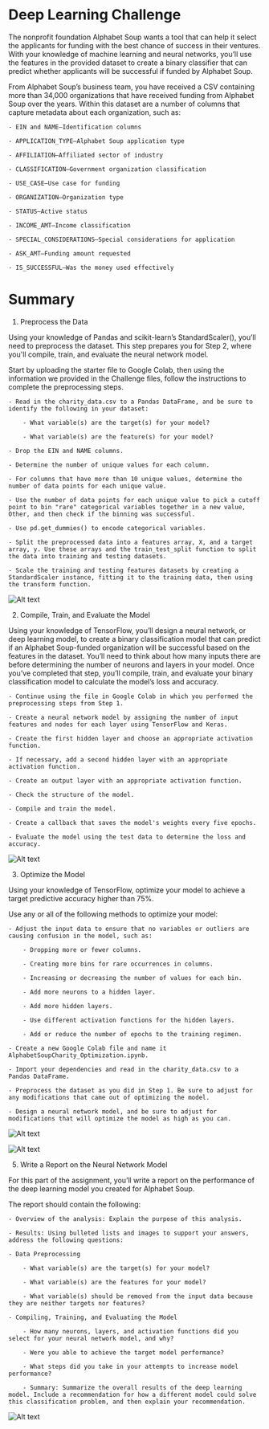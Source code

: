 # Deep Learning Challenge

The nonprofit foundation Alphabet Soup wants a tool that can help it select the applicants for funding with the best chance of success in their ventures. With your knowledge of machine learning and neural networks, you’ll use the features in the provided dataset to create a binary classifier that can predict whether applicants will be successful if funded by Alphabet Soup.

From Alphabet Soup’s business team, you have received a CSV containing more than 34,000 organizations that have received funding from Alphabet Soup over the years. Within this dataset are a number of columns that capture metadata about each organization, such as:

    - EIN and NAME—Identification columns

    - APPLICATION_TYPE—Alphabet Soup application type

    - AFFILIATION—Affiliated sector of industry

    - CLASSIFICATION—Government organization classification

    - USE_CASE—Use case for funding

    - ORGANIZATION—Organization type

    - STATUS—Active status

    - INCOME_AMT—Income classification

    - SPECIAL_CONSIDERATIONS—Special considerations for application

    - ASK_AMT—Funding amount requested

    - IS_SUCCESSFUL—Was the money used effectively

# Summary

1. Preprocess the Data

Using your knowledge of Pandas and scikit-learn’s StandardScaler(), you’ll need to preprocess the dataset. This step prepares you for Step 2, where you'll compile, train, and evaluate the neural network model.

Start by uploading the starter file to Google Colab, then using the information we provided in the Challenge files, follow the instructions to complete the preprocessing steps.

    - Read in the charity_data.csv to a Pandas DataFrame, and be sure to identify the following in your dataset:

        - What variable(s) are the target(s) for your model?

        - What variable(s) are the feature(s) for your model?

    - Drop the EIN and NAME columns.

    - Determine the number of unique values for each column.

    - For columns that have more than 10 unique values, determine the number of data points for each unique value.

    - Use the number of data points for each unique value to pick a cutoff point to bin "rare" categorical variables together in a new value, Other, and then check if the binning was successful.

    - Use pd.get_dummies() to encode categorical variables.

    - Split the preprocessed data into a features array, X, and a target array, y. Use these arrays and the train_test_split function to split the data into training and testing datasets.

    - Scale the training and testing features datasets by creating a StandardScaler instance, fitting it to the training data, then using the transform function.

![Alt text](<Screen Shot 2024-01-04 at 11.34.29 PM.png>)

2. Compile, Train, and Evaluate the Model

Using your knowledge of TensorFlow, you’ll design a neural network, or deep learning model, to create a binary classification model that can predict if an Alphabet Soup-funded organization will be successful based on the features in the dataset. You’ll need to think about how many inputs there are before determining the number of neurons and layers in your model. Once you’ve completed that step, you’ll compile, train, and evaluate your binary classification model to calculate the model’s loss and accuracy.

    - Continue using the file in Google Colab in which you performed the preprocessing steps from Step 1.

    - Create a neural network model by assigning the number of input features and nodes for each layer using TensorFlow and Keras.

    - Create the first hidden layer and choose an appropriate activation function.

    - If necessary, add a second hidden layer with an appropriate activation function.

    - Create an output layer with an appropriate activation function.

    - Check the structure of the model.

    - Compile and train the model.

    - Create a callback that saves the model's weights every five epochs.

    - Evaluate the model using the test data to determine the loss and accuracy.

![Alt text](<Screen Shot 2024-01-04 at 11.37.14 PM.png>)

3. Optimize the Model

Using your knowledge of TensorFlow, optimize your model to achieve a target predictive accuracy higher than 75%.

Use any or all of the following methods to optimize your model:

    - Adjust the input data to ensure that no variables or outliers are causing confusion in the model, such as:

        - Dropping more or fewer columns.

        - Creating more bins for rare occurrences in columns.

        - Increasing or decreasing the number of values for each bin.

        - Add more neurons to a hidden layer.

        - Add more hidden layers.

        - Use different activation functions for the hidden layers.

        - Add or reduce the number of epochs to the training regimen.

    - Create a new Google Colab file and name it AlphabetSoupCharity_Optimization.ipynb.

    - Import your dependencies and read in the charity_data.csv to a Pandas DataFrame.

    - Preprocess the dataset as you did in Step 1. Be sure to adjust for any modifications that came out of optimizing the model.

    - Design a neural network model, and be sure to adjust for modifications that will optimize the model as high as you can.

![Alt text](<Screen Shot 2024-01-04 at 11.43.20 PM.png>)

![Alt text](<Screen Shot 2024-01-04 at 11.43.29 PM.png>)

5. Write a Report on the Neural Network Model

For this part of the assignment, you’ll write a report on the performance of the deep learning model you created for Alphabet Soup.

The report should contain the following:

    - Overview of the analysis: Explain the purpose of this analysis.

    - Results: Using bulleted lists and images to support your answers, address the following questions:

    - Data Preprocessing

        - What variable(s) are the target(s) for your model?

        - What variable(s) are the features for your model?

        - What variable(s) should be removed from the input data because they are neither targets nor features?

    - Compiling, Training, and Evaluating the Model

        - How many neurons, layers, and activation functions did you select for your neural network model, and why?

        - Were you able to achieve the target model performance?

        - What steps did you take in your attempts to increase model performance?

        - Summary: Summarize the overall results of the deep learning model. Include a recommendation for how a different model could solve this classification problem, and then explain your recommendation.

![Alt text](<Screen Shot 2024-01-04 at 11.47.23 PM.png>)
